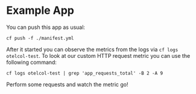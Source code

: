 # Example App

You can push this app as usual:

```
cf push -f ./manifest.yml
```

After it started you can observe the metrics from the logs via `cf logs otelcol-test`. To look at
our custom HTTP request metric you can use the following command:

```
cf logs otelcol-test | grep 'app_requests_total' -B 2 -A 9
```

Perform some requests and watch the metric go!
